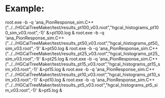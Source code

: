 
# Example:
root.exe -b -q 'ana_PionResponse_sim.C++("../../HGCalTreeMaker/test/results_pt100_v03.root","hgcal_histograms_pt100_sim_v03.root",-1)' &>pt100.log &
root.exe -b -q 'ana_PionResponse_sim.C++("../../HGCalTreeMaker/test/results_pt50_v03.root","hgcal_histograms_pt50_sim_v03.root",-1)' &>pt50.log &
root.exe -b -q 'ana_PionResponse_sim.C++("../../HGCalTreeMaker/test/results_pt25_v03.root","hgcal_histograms_pt25_sim_v03.root",-1)' &>pt25.log &
root.exe -b -q 'ana_PionResponse_sim.C++("../../HGCalTreeMaker/test/results_pt15_v03.root","hgcal_histograms_pt15_sim_v03.root",-1)' &>pt15.log &
root.exe -b -q 'ana_PionResponse_sim.C++("../../HGCalTreeMaker/test/results_pt10_v03.root","hgcal_histograms_pt10_sim_v03.root",-1)' &>pt10.log &
root.exe -b -q 'ana_PionResponse_sim.C++("../../HGCalTreeMaker/test/results_pt5_v03.root","hgcal_histograms_pt5_sim_v03.root",-1)' &>pt5.log &
